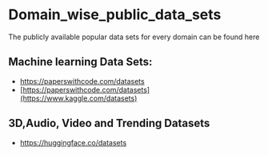 # Domain_wise_public_data_sets
The publicly available popular data sets for every domain can be found here
## Machine learning Data Sets:
-  https://paperswithcode.com/datasets
-  [https://paperswithcode.com/datasets](https://www.kaggle.com/datasets)
## 3D,Audio, Video and Trending Datasets
- https://huggingface.co/datasets
